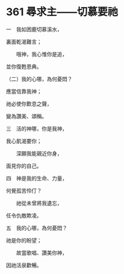 # 361 尋求主——切慕要祂

一　我如困鹿切慕溪水，

裏面乾渴難言；

　　哦神，我心惟你是追，

並你復甦恩典。

（二）我的心哪，為何憂悶？

應當信靠我神；

祂必使你歎息之聲，

變為讚美、頌稱。

三　活的神哪，你是我神，

我心飢渴要你；

　　深願我能親近你身，

面見你的自己。

四　神是我的生命、力量，

何覺孤苦伶仃？

　　祂從未曾將我遺忘，

任令仇敵欺凌。

五　我的心哪，為何憂悶？

祂是你的盼望；

　　故當歌唱、讚美你神，

因祂活泉歡暢。

